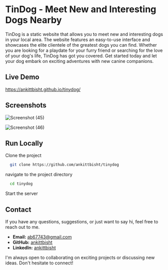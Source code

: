 # TinDog - Meet New and Interesting Dogs Nearby

TinDog is a static website that allows you to meet new and interesting dogs in your local area. The website features an easy-to-use interface and showcases the elite clientele of the greatest dogs you can find. Whether you are looking for a playdate for your furry friend or searching for the love of your dog's life, TinDog has got you covered. Get started today and let your dog embark on exciting adventures with new canine companions.
## Live Demo
https://ankittbisht.github.io/tinydog/


## Screenshots

![Screenshot (45)](https://github.com/ankittbisht/tinydog/assets/110447589/77ccd9a4-7618-4bb7-98de-bfde56737acc)

![Screenshot (46)](https://github.com/ankittbisht/tinydog/assets/110447589/cc9463a9-fb1a-485f-9b47-669ec89a6acc)

## Run Locally

Clone the project

```bash
  git clone https://github.com/ankittbisht/tinydog
```

navigate to the project directory

```bash
  cd tinydog
```

Start the server  


## Contact

If you have any questions, suggestions, or just want to say hi, feel free to reach out to me.

- **Email:** [ab67743@gmail.com](mailto:ab67743@gmail.com)
- **GitHub:** [ankittbisht](https://github.com/ankittbisht)
- **LinkedIn:** [ankittbisht](https://www.linkedin.com/in/ankittbisht/)

I'm always open to collaborating on exciting projects or discussing new ideas. Don't hesitate to connect!

